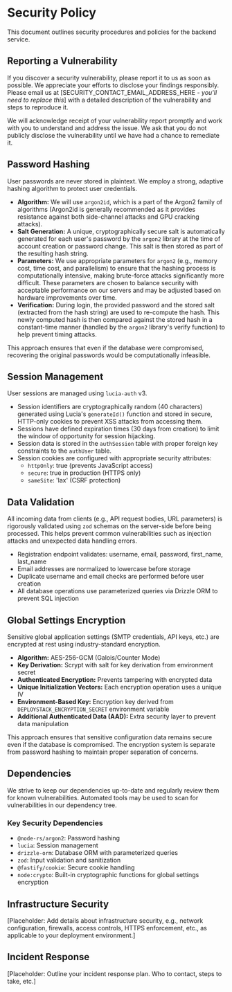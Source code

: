 # Security Policy

This document outlines security procedures and policies for the backend service.

## Reporting a Vulnerability

If you discover a security vulnerability, please report it to us as soon as possible. We appreciate your efforts to disclose your findings responsibly. Please email us at [SECURITY_CONTACT_EMAIL_ADDRESS_HERE - *you'll need to replace this*] with a detailed description of the vulnerability and steps to reproduce it.

We will acknowledge receipt of your vulnerability report promptly and work with you to understand and address the issue. We ask that you do not publicly disclose the vulnerability until we have had a chance to remediate it.

## Password Hashing

User passwords are never stored in plaintext. We employ a strong, adaptive hashing algorithm to protect user credentials.

- **Algorithm:** We will use `argon2id`, which is a part of the Argon2 family of algorithms (Argon2id is generally recommended as it provides resistance against both side-channel attacks and GPU cracking attacks).
- **Salt Generation:** A unique, cryptographically secure salt is automatically generated for each user's password by the `argon2` library at the time of account creation or password change. This salt is then stored as part of the resulting hash string.
- **Parameters:** We use appropriate parameters for `argon2` (e.g., memory cost, time cost, and parallelism) to ensure that the hashing process is computationally intensive, making brute-force attacks significantly more difficult. These parameters are chosen to balance security with acceptable performance on our servers and may be adjusted based on hardware improvements over time.
- **Verification:** During login, the provided password and the stored salt (extracted from the hash string) are used to re-compute the hash. This newly computed hash is then compared against the stored hash in a constant-time manner (handled by the `argon2` library's verify function) to help prevent timing attacks.

This approach ensures that even if the database were compromised, recovering the original passwords would be computationally infeasible.

## Session Management

User sessions are managed using `lucia-auth` v3.

- Session identifiers are cryptographically random (40 characters) generated using Lucia's `generateId()` function and stored in secure, HTTP-only cookies to prevent XSS attacks from accessing them.
- Sessions have defined expiration times (30 days from creation) to limit the window of opportunity for session hijacking.
- Session data is stored in the `authSession` table with proper foreign key constraints to the `authUser` table.
- Session cookies are configured with appropriate security attributes:
  - `httpOnly`: true (prevents JavaScript access)
  - `secure`: true in production (HTTPS only)
  - `sameSite`: 'lax' (CSRF protection)

## Data Validation

All incoming data from clients (e.g., API request bodies, URL parameters) is rigorously validated using `zod` schemas on the server-side before being processed. This helps prevent common vulnerabilities such as injection attacks and unexpected data handling errors.

- Registration endpoint validates: username, email, password, first_name, last_name
- Email addresses are normalized to lowercase before storage
- Duplicate username and email checks are performed before user creation
- All database operations use parameterized queries via Drizzle ORM to prevent SQL injection

## Global Settings Encryption

Sensitive global application settings (SMTP credentials, API keys, etc.) are encrypted at rest using industry-standard encryption.

- **Algorithm:** AES-256-GCM (Galois/Counter Mode)
- **Key Derivation:** Scrypt with salt for key derivation from environment secret
- **Authenticated Encryption:** Prevents tampering with encrypted data
- **Unique Initialization Vectors:** Each encryption operation uses a unique IV
- **Environment-Based Key:** Encryption key derived from `DEPLOYSTACK_ENCRYPTION_SECRET` environment variable
- **Additional Authenticated Data (AAD):** Extra security layer to prevent data manipulation

This approach ensures that sensitive configuration data remains secure even if the database is compromised. The encryption system is separate from password hashing to maintain proper separation of concerns.

## Dependencies

We strive to keep our dependencies up-to-date and regularly review them for known vulnerabilities. Automated tools may be used to scan for vulnerabilities in our dependency tree.

### Key Security Dependencies

- `@node-rs/argon2`: Password hashing
- `lucia`: Session management
- `drizzle-orm`: Database ORM with parameterized queries
- `zod`: Input validation and sanitization
- `@fastify/cookie`: Secure cookie handling
- `node:crypto`: Built-in cryptographic functions for global settings encryption

## Infrastructure Security

[Placeholder: Add details about infrastructure security, e.g., network configuration, firewalls, access controls, HTTPS enforcement, etc., as applicable to your deployment environment.]

## Incident Response

[Placeholder: Outline your incident response plan. Who to contact, steps to take, etc.]
